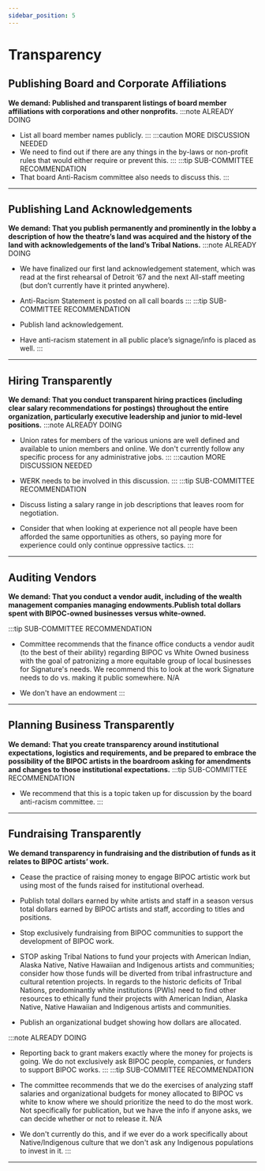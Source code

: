 ```yaml
---
sidebar_position: 5
---
```


# Transparency

## Publishing Board and Corporate Affiliations

**We demand: Published and transparent listings of board member affiliations with corporations and other nonprofits.** 
:::note ALREADY DOING
* List all board member names publicly. 
:::
:::caution MORE DISCUSSION NEEDED
* We need to find out if there are any things in the by-laws or non-profit rules that would either require or prevent this. 
:::
:::tip SUB-COMMITTEE RECOMMENDATION
* That board Anti-Racism committee also needs to discuss this.
:::

---

## Publishing Land Acknowledgements

**We demand: That you publish permanently and prominently in the lobby a description of how the theatre’s land was acquired and the history of the land with acknowledgements of the land’s Tribal Nations.**
:::note ALREADY DOING
* We have finalized our first land acknowledgement statement, which was read at the first rehearsal of Detroit ’67 and the next All-staff meeting (but don’t currently have it printed anywhere).

* Anti-Racism Statement is posted on all call boards 
:::
:::tip SUB-COMMITTEE RECOMMENDATION
* Publish land acknowledgement.

* Have anti-racism statement in all public place’s signage/info is placed as well.
:::

---

## Hiring Transparently

**We demand: That you conduct transparent hiring practices (including clear salary recommendations for postings) throughout the entire organization, particularly executive leadership and junior to mid-level positions.** 
:::note ALREADY DOING
* Union rates for members of the various unions are well defined and available to union members and online. We don't currently follow any specific process for any administrative jobs. 
:::
:::caution MORE DISCUSSION NEEDED
* WERK needs to be involved in this discussion. 
:::
:::tip SUB-COMMITTEE RECOMMENDATION
* Discuss listing a salary range in job descriptions that leaves room for negotiation.

* Consider that when looking at experience not all people have been afforded the same opportunities as others, so paying more for experience could only continue oppressive tactics.
:::

---

## Auditing Vendors

**We demand: That you conduct a vendor audit, including of the wealth management companies managing endowments.Publish total dollars spent with BIPOC-owned businesses versus white-owned.**

:::tip SUB-COMMITTEE RECOMMENDATION
* Committee recommends that the finance office conducts a vendor audit (to the best of their ability) regarding BIPOC vs White Owned business with the goal of patronizing a more equitable group of local businesses for Signature's needs. We recommend this to look at the work Signature needs to do vs. making it public somewhere. N/A

* We don't have an endowment
:::

---

## Planning Business Transparently

**We demand: That you create transparency around institutional expectations, logistics and requirements, and be prepared to embrace the possibility of the BIPOC artists in the boardroom asking for amendments and changes to those institutional expectations.** 
:::tip SUB-COMMITTEE RECOMMENDATION
* We recommend that this is a topic taken up for discussion by the board anti-racism committee.
:::

---

## Fundraising Transparently

**We demand transparency in fundraising and the distribution of funds as it relates to BIPOC artists’ work.** 

* Cease the practice of raising money to engage BIPOC artistic work but using most of the funds raised for institutional overhead. 

* Publish total dollars earned by white artists and staff in a season versus total dollars earned by BIPOC artists and staff, according to titles and positions.

* Stop exclusively fundraising from BIPOC communities to support the development of BIPOC work. 

* STOP asking Tribal Nations to fund your projects with American Indian, Alaska Native, Native Hawaiian and Indigenous artists and communities; consider how those funds will be diverted from tribal infrastructure and cultural retention projects. In regards to the historic deficits of Tribal Nations, predominantly white institutions (PWIs) need to find other resources to ethically fund their projects with American Indian, Alaska Native, Native Hawaiian and Indigenous artists and communities. 

* Publish an organizational budget showing how dollars are allocated. 

:::note ALREADY DOING
* Reporting back to grant makers exactly where the money for projects is going. We do not exclusively ask BIPOC people, companies, or funders to support BIPOC works. 
:::
:::tip SUB-COMMITTEE RECOMMENDATION
* The committee recommends that we do the exercises of analyzing staff salaries and organizational budgets for money allocated to BIPOC vs white to know where we should prioritize the need to do the most work. Not specifically for publication, but we have the info if anyone asks, we can decide whether or not to release it. N/A

* We don't currently do this, and if we ever do a work specifically about Native/Indigenous culture that we don't ask any Indigenous populations to invest in it.
:::

---

